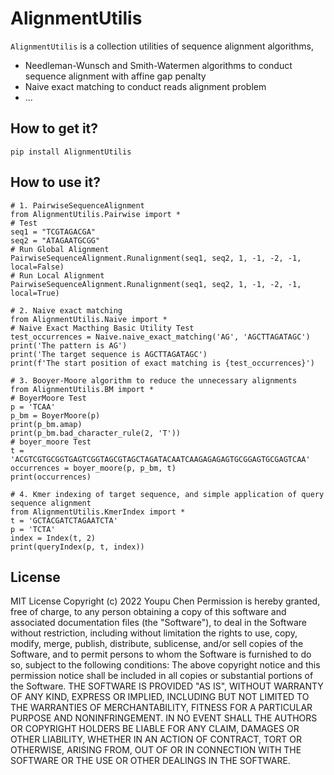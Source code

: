 # AlignmentUtilis

`AlignmentUtilis` is a collection utilities of sequence alignment algorithms,

- Needleman-Wunsch and Smith-Watermen algorithms to conduct sequence alignment with affine gap penalty
- Naive exact matching to conduct reads alignment problem
- ...

## How to get it?

```shell
pip install AlignmentUtilis
```



## How to use it?

```shell
# 1. PairwiseSequenceAlignment
from AlignmentUtilis.Pairwise import *
# Test
seq1 = "TCGTAGACGA"
seq2 = "ATAGAATGCGG"
# Run Global Alignment
PairwiseSequenceAlignment.Runalignment(seq1, seq2, 1, -1, -2, -1, local=False)
# Run Local Alignment
PairwiseSequenceAlignment.Runalignment(seq1, seq2, 1, -1, -2, -1, local=True)

# 2. Naive exact matching
from AlignmentUtilis.Naive import *
# Naive Exact Macthing Basic Utility Test
test_occurrences = Naive.naive_exact_matching('AG', 'AGCTTAGATAGC')
print('The pattern is AG')
print('The target sequence is AGCTTAGATAGC')
print(f'The start position of exact matching is {test_occurrences}')

# 3. Booyer-Moore algorithm to reduce the unnecessary alignments
from AlignmentUtilis.BM import *
# BoyerMoore Test
p = 'TCAA'
p_bm = BoyerMoore(p)
print(p_bm.amap)
print(p_bm.bad_character_rule(2, 'T'))
# boyer_moore Test
t = 'ACGTCGTGCGGTGAGTCGGTAGCGTAGCTAGATACAATCAAGAGAGAGTGCGGAGTGCGAGTCAA'
occurrences = boyer_moore(p, p_bm, t)
print(occurrences)

# 4. Kmer indexing of target sequence, and simple application of query sequence alignment
from AlignmentUtilis.KmerIndex import *
t = 'GCTACGATCTAGAATCTA'
p = 'TCTA'
index = Index(t, 2)
print(queryIndex(p, t, index))
```



## License

MIT License
Copyright (c) 2022 Youpu Chen
Permission is hereby granted, free of charge, to any person obtaining a copy
of this software and associated documentation files (the "Software"), to deal in the Software without restriction, including without limitation the rights to use, copy, modify, merge, publish, distribute, sublicense, and/or sell copies of the Software, and to permit persons to whom the Software is furnished to do so, subject to the following conditions:
The above copyright notice and this permission notice shall be included in all copies or substantial portions of the Software.
THE SOFTWARE IS PROVIDED "AS IS", WITHOUT WARRANTY OF ANY KIND, EXPRESS OR IMPLIED, INCLUDING BUT NOT LIMITED TO THE WARRANTIES OF MERCHANTABILITY, FITNESS FOR A PARTICULAR PURPOSE AND NONINFRINGEMENT. IN NO EVENT SHALL THE AUTHORS OR COPYRIGHT HOLDERS BE LIABLE FOR ANY CLAIM, DAMAGES OR OTHER LIABILITY, WHETHER IN AN ACTION OF CONTRACT, TORT OR OTHERWISE, ARISING FROM, OUT OF OR IN CONNECTION WITH THE SOFTWARE OR THE USE OR OTHER DEALINGS IN THE SOFTWARE.